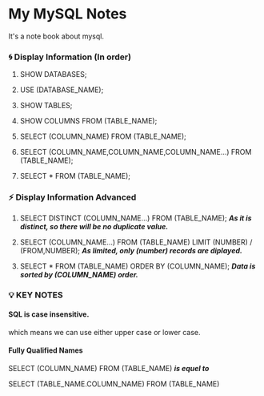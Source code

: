 # My MySQL Notes

It's a note book about mysql.

### :cyclone: Display Information (In order)

1. SHOW DATABASES;

2. USE (DATABASE_NAME);

3. SHOW TABLES;

4. SHOW COLUMNS FROM (TABLE_NAME);

5. SELECT (COLUMN_NAME) FROM (TABLE_NAME);

6. SELECT (COLUMN_NAME,COLUMN_NAME,COLUMN_NAME...) FROM (TABLE_NAME);

7. SELECT * FROM (TABLE_NAME);

### :zap: Display Information Advanced

1. SELECT DISTINCT (COLUMN_NAME...) FROM (TABLE_NAME);
    **_As it is distinct, so there will be no duplicate value._**

2. SELECT (COLUMN_NAME...) FROM (TABLE_NAME) LIMIT (NUMBER) / (FROM,NUMBER);
    **_As limited, only (number) records are diplayed._**

3. SELECT * FROM (TABLE_NAME) ORDER BY (COLUMN_NAME);
    **_Data is sorted by (COLUMN_NAME) order._**

### :bulb: KEY NOTES

#### SQL is case insensitive.

which means we can use either upper case or lower case.

#### Fully Qualified Names

SELECT (COLUMN_NAME) FROM (TABLE_NAME) **_is equel to_** 

SELECT (TABLE_NAME.COLUMN_NAME) FROM (TABLE_NAME) 





